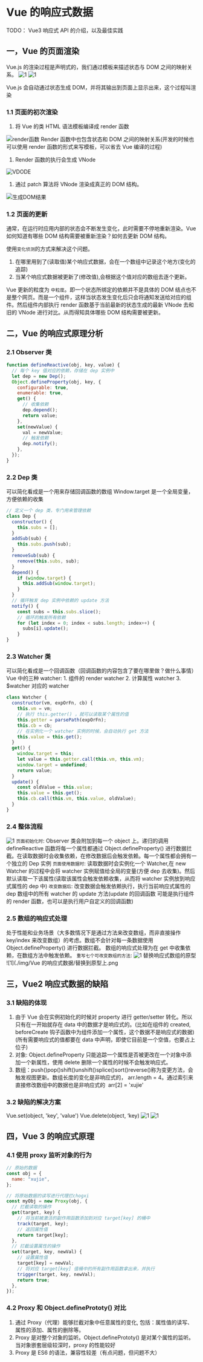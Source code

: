 # Vue 的响应式数据

TODO： Vue3 响应式 API 的介绍，以及最佳实践

## 一，Vue 的页面渲染

Vue.js 的渲染过程是声明式的，我们通过模板来描述状态与 DOM 之间的映射关系。
![1](./img//Vue的响应式数据/Vue声明式模版.png)
![1](./img//Vue的响应式数据/Vue中的状态.png)

Vue.js 会自动通过状态生成 DOM，并将其输出到页面上显示出来，这个过程叫渲染

### 1.1 页面的初次渲染

1. 将 Vue 的类 HTML 语法模板编译成 render 函数

![render函数](./img//Vue的响应式数据/render函数.png)
Render 函数中也包含状态和 DOM 之间的映射关系(开发的时候也可以使用 render 函数的形式来写模板，可以省去 Vue 编译的过程)

1. Render 函数的执行会生成 VNode

![VDODE](./img//Vue的响应式数据/VDODE.png)

1. 通过 patch 算法将 VNode 渲染成真正的 DOM 结构。

![生成DOM结果](./img//Vue的响应式数据/生成DOM结果.png)

### 1.2 页面的更新

通常，在运行时应用内部的状态会不断发生变化，此时需要不停地重新渲染。Vue 如何知道有哪些 DOM 结构需要被重新渲染？如何去更新 DOM 结构。

使用`变化侦测`的方式来解决这个问题。

1. 在哪里用到了(读取值)某个响应式数据，会在一个数组中记录这个地方(变化的追踪)
2. 当某个响应式数据被更新了(修改值),会根据这个值对应的数组去逐个更新。

Vue 更新的粒度为 `中粒度`。即一个状态所绑定的依赖并不是具体的 DOM 结点也不是整个网页。而是一个组件，这样当状态发生变化后只会将通知发送给对应的组件。然后组件内部执行 render 函数基于当前最新的状态生成的最新 VNode 去和 旧的 VNode 进行对比。从而得知具体哪些 DOM 结构需要被更新。

## 二，Vue 的响应式原理分析

### 2.1 Observer 类

```js
function defineReactive(obj, key, value) {
  // 每个 key 值对应的依赖，存储在 dep 实例中
  let dep = new Dep();
  Object.defineProperty(obj, key, {
    configurable: true,
    enumerable: true,
    get() {
      // 收集依赖
      dep.depend();
      return value;
    },
    set(newValue) {
      val = newValue;
      // 触发依赖
      dep.notify();
    },
  });
}
```

### 2.2 Dep 类

可以简化看成是一个用来存储回调函数的数组
Window.target 是一个全局变量，方便依赖的收集

```js
// 定义一个 dep 类，专门用来管理依赖
class Dep {
  constructor() {
    this.subs = [];
  }
  addSub(sub) {
    this.subs.push(sub);
  }
  removeSub(sub) {
    remove(this.subs, sub);
  }
  depend() {
    if (window.target) {
      this.addSub(window.target);
    }
  }
  // 循环触发 dep 实例中依赖的 update 方法
  notify() {
    const subs = this.subs.slice();
    // 循环的触发所有依赖
    for (let index = 0; index < subs.length; index++) {
      subs[i].update();
    }
}
```

### 2.3 Watcher 类

可以简化看成是一个回调函数（回调函数的内容包含了要在哪里做？做什么事情）
Vue 中的三种 watcher: 1. 组件的 render watcher 2. 计算属性 watcher 3. $watcher 对应的 watcher

```js
class Watcher {
  constructor(vm, expOrFn, cb) {
    this.vm = vm;
    // 执行 this.getter() ，就可以读取某个属性的值
    this.getter = parsePath(expOrFn);
    this.cb = cb;
    // 在实例化一个 watcher 实例的时候，会自动执行 get 方法
    this.value = this.get();
  }
  get() {
    window.target = this;
    let value = this.getter.call(this.vm, this.vm);
    window.target = undefined;
    return value;
  }
  update() {
    const oldValue = this.value;
    this.value = this.get();
    this.cb.call(this.vm, this.value, oldValue);
  }
}
```

### 2.4 整体流程

![1](./img//Vue的响应式数据/响应式流程.png)
`页面初始化时`: Observer 类会附加到每一个 object 上。递归的调用 defineReactive 函数将每一个属性都通过 Object.defineProperty() 进行数据拦截。在读取数据时会收集依赖，在修改数据后会触发依赖。每一个属性都会拥有一个独立的 Dep 实例
`页面使用数据时`: 读取数据时会实例化一个 Watcher,在 new Watcher 的过程中会将 watcher 实例赋值给全局的变量(方便 dep 去收集)。然后默认读取一下该属性(读取该属性会触发依赖收集，从而将 watcher 实例放到响应式属性的 dep 中)
`改变数据后`: 改变数据会触发依赖执行，执行当前响应式属性的 dep 数组中的所有 watcher 的 update 方法(update 的回调函数 可能是执行组件的 render 函数，也可以是执行用户自定义的回调函数)

### 2.5 数组的响应式处理

处于性能和业务场景（大多数情况下是通过方法来改变数组，而非直接操作 key/index 来改变数组）的考虑。数组不会针对每一条数据使用 Object.defineProperty() 进行数据拦截。
数组的响应式处理为在 get 中收集依赖，在数组方法中触发依赖。
`重写七个可改变数组的方法`:
![1](./img/Vue的响应式数据/重写数组的方法.png)
替换响应式数组的原型
![1](./img/Vue 的响应式数据/替换到原型上.png

## 三，Vue2 响应式数据的缺陷

### 3.1 缺陷的体现

1. 由于 Vue 会在实例初始化的时候对 property 进行 getter/setter 转化。所以只有在一开始就存在 data 中的数据才是响应式的。(比如在组件的 created, beforeCreate 钩子函数中为组件添加一个属性，这个数据不是响应式的数据)(所有需要响应式的值都要在 data 中声明，即使它目前是一个空值，也要占上位子)
2. 对象: Object.defineProperty 只能追踪一个属性是否被更改在一个对象中添加一个新属性，使用 delete 删除一个属性的时候不会触发响应式。
3. 数组：push()pop()shift()unshift()splice()sort()reverse()称为变更方法，会触发视图更新。数组长度的变化是非响应式的， arr.length = 4。通过索引来直接修改数组中的数据也是非响应式的  arr[2] = 'xujie'

### 3.2 缺陷的解决方案

Vue.set(object, 'key', 'value') Vue.delete(object, ‘key)
![1](./img/Vue的响应式数据/对象的解决方案.png)
![1](./img/Vue的响应式数据/数组的解决方案.png)

## 四，Vue 3 的响应式原理

### 4.1 使用 proxy 监听对象的行为

```js
// 原始的数据
const obj = {
  name: "xujie",
};

// 将原始数据的读写进行代理拦chogxi
const myObj = new Proxy(obj, {
  // 拦截读取的操作
  get(target, key) {
    // 将当前被激活的副作用函数添加到对应 target[key] 的桶中
    track(target, key);
    // 返回属性值
    return target[key];
  },
  // 拦截设置属性的操作
  set(target, key, newVal) {
    // 设置属性值
    target[key] = newVal;
    // 将对应 target[key] 值桶中的所有副作用函数拿出来，并执行
    trigger(target, key, newVal);
    return true;
  },
});
```

### 4.2 Proxy 和 Object.definePrototy() 对比

1. 通过 Proxy（代理）能够拦截对象中任意属性的变化, 包括：属性值的读写、属性的添加、属性的删除等。
2. Proxy 是对整个对象的监听。Object.definePrototy() 是对某个属性的监听。当对象嵌套层级较深时，proxy 的性能较好
3. Proxy 是 ES6 的语法，兼容性较差（有点问题，但问题不大）
